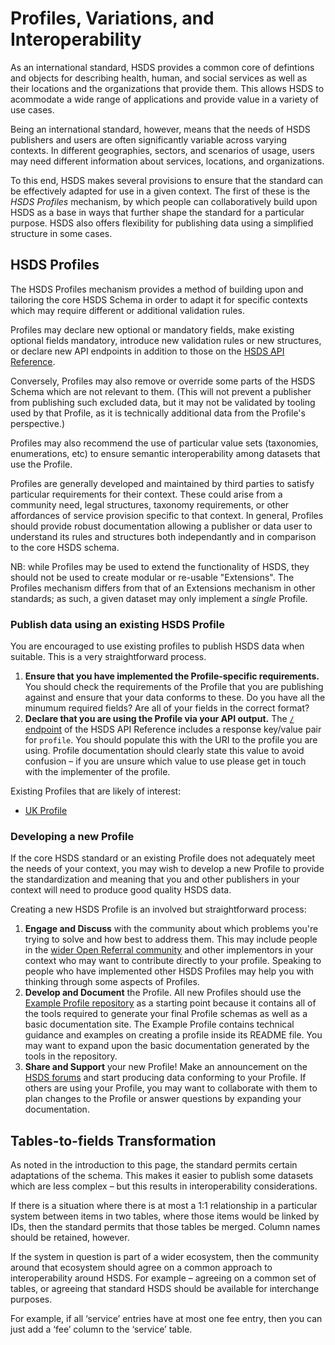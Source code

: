 Profiles, Variations, and Interoperability
=============================

As an international standard, HSDS provides a common core of defintions and objects for describing health, human, and social services as well as their locations and the organizations that provide them. This allows HSDS to acommodate a wide range of applications and provide value in a variety of use cases.

Being an international standard, however, means that the needs of HSDS publishers and users are often significantly variable across varying contexts. In different geographies, sectors, and scenarios of usage, users may need different information about services, locations, and organizations.

To this end, HSDS makes several provisions to ensure that the standard can be effectively adapted for use in a given context. The first of these is the *HSDS Profiles* mechanism, by which people can collaboratively build upon HSDS as a base in ways that further shape the standard for a particular purpose. HSDS also offers flexibility for publishing data using a simplified structure in some cases.


## HSDS Profiles

The HSDS Profiles mechanism provides a method of building upon and tailoring the core HSDS Schema in order to adapt it for specific contexts which may require different or additional validation rules.

Profiles may declare new optional or mandatory fields, make existing optional fields mandatory, introduce new validation rules or new structures, or declare new API endpoints in addition to those on the [HSDS API Reference](api_reference).

Conversely, Profiles may also remove or override some parts of the HSDS Schema which are not relevant to them. (This will not prevent a publisher from publishing such excluded data, but it may not be validated by tooling used by that Profile, as it is technically additional data from the Profile's perspective.)

Profiles may also recommend the use of particular value sets (taxonomies, enumerations, etc) to ensure semantic interoperability among datasets that use the Profile.

Profiles are generally developed and maintained by third parties to satisfy particular requirements for their context. These could arise from a community need, legal structures, taxonomy requirements, or other affordances of service provision specific to that context. In general, Profiles should provide robust documentation allowing a publisher or data user to understand its rules and structures both independantly and in comparison to the core HSDS schema.

NB: while Profiles may be used to extend the functionality of HSDS, they should not be used to create modular or re-usable "Extensions". The Profiles mechanism differs from that of an Extensions mechanism in other standards; as such, a given dataset may only implement a *single* Profile.

### Publish data using an existing HSDS Profile

You are encouraged to use existing profiles to publish HSDS data when suitable. This is a very straightforward process.

1. **Ensure that you have implemented the Profile-specific requirements.** You should check the requirements of the Profile that you are publishing against and ensure that your data conforms to these. Do you have all the minumum required fields? Are all of your fields in the correct format?
2. **Declare that you are using the Profile via your API output.** The [`/` endpoint](../hsds/api_reference.md#endpoint-details) of the HSDS API Reference includes a response key/value pair for `profile`. You should populate this with the URI to the profile you are using. Profile documentation should clearly state this value to avoid confusion &ndash; if you are unsure which value to use please get in touch with the implementer of the profile.

Existing Profiles that are likely of interest:

* [UK Profile](uk_compliance)

### Developing a new Profile

If the core HSDS standard or an existing Profile does not adequately meet the needs of your context, you may wish to develop a new Profile to provide the standardization and meaning that you and other publishers in your context will need to produce good quality HSDS data.

Creating a new HSDS Profile is an involved but straightforward process:

1. **Engage and Discuss** with the community about which problems you're trying to solve and how best to address them. This may include people in the [wider Open Referral community](https://forum.openreferral.org/) and other implementors in your context who may want to contribute directly to your profile. Speaking to people who have implemented other HSDS Profiles may help you with thinking through some aspects of Profiles.
2. **Develop and Document** the Profile. All new Profiles should use the [Example Profile repository](https://github.com/openreferral/hsds_example_profile) as a starting point because it contains all of the tools required to generate your final Profile schemas as well as a basic documentation site. The Example Profile contains technical guidance and examples on creating a profile inside its README file. You may want to expand upon the basic documentation generated by the tools in the repository.
3. **Share and Support** your new Profile! Make an announcement on the [HSDS forums](https://forum.openreferral.org/) and start producing data conforming to your Profile. If others are using your Profile, you may want to collaborate with them to plan changes to the Profile or answer questions by expanding your documentation.

## Tables-to-fields Transformation

As noted in the introduction to this page, the standard permits certain adaptations of the schema. This makes it easier to publish some datasets which are less complex &ndash; but this results in interoperability considerations.

If there is a situation where there is at most a 1:1 relationship in a particular system between items in two tables, where those items would be linked by IDs, then the standard permits that those tables be merged. Column names should be retained, however.

If the system in question is part of a wider ecosystem, then the community around that ecosystem should agree on a common approach to interoperability around HSDS. For example &ndash;  agreeing on a common set of tables, or agreeing that standard HSDS should be available for interchange purposes.

For example, if all ‘service’ entries have at most one fee entry, then you can just add a ‘fee’ column to the ‘service’ table.

